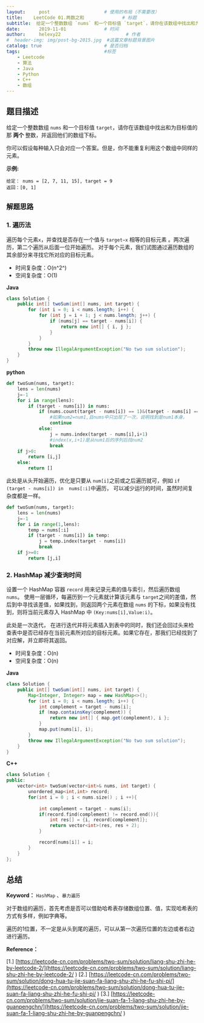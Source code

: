 ```yaml
---
layout:     post   				    # 使用的布局（不需要改）
title:    LeetCode 01.两数之和				# 标题 
subtitle:  给定一个整数数组 `nums` 和一个目标值 `target`，请你在该数组中找出和为目标值的那 **两个** 整数，并返回他们的数组下标。  #副标题
date:       2019-11-01				# 时间
author:     helexy22 						# 作者
#  header-img: img/post-bg-2015.jpg  #这篇文章标题背景图片
catalog: true 						# 是否归档
tags:								#标签
    - Leetcode
    - 算法
    - Java
    - Python
    - C++
    - 数组
---
```


## 题目描述

给定一个整数数组 `nums` 和一个目标值 `target`，请你在该数组中找出和为目标值的那 **两个** 整数，并返回他们的数组下标。

你可以假设每种输入只会对应一个答案。但是，你不能重复利用这个数组中同样的元素。

**示例:**

```
给定： nums = [2, 7, 11, 15], target = 9
返回：[0, 1]
```

## `解题思路`

### 1. 遍历法

遍历每个元素`x`，并查找是否存在一个值与 `target−x` 相等的目标元素 。两次遍历，第二个遍历从后面一位开始遍历。 对于每个元素，我们试图通过遍历数组的其余部分来寻找它所对应的目标元素。 

-  时间复杂度：O(n^2^)
-  空间复杂度：O(1)

**Java** 

```java
class Solution {
    public int[] twoSum(int[] nums, int target) {
        for (int i = 0; i < nums.length; i++) {
            for (int j = i + 1; j < nums.length; j++) {
                if (nums[j] == target - nums[i]) {
                    return new int[] { i, j };
                }
            }
        }
        throw new IllegalArgumentException("No two sum solution");
    }
}
```

**python**

```python
def twoSum(nums, target):
    lens = len(nums)
    j=-1
    for i in range(lens):
        if (target - nums[i]) in nums: 
            if (nums.count(target - nums[i]) == 1)&(target - nums[i] == nums[i]):
                #如果num2=num1,且nums中只出现了一次，说明找到是num1本身。
                continue
            else:
                j = nums.index(target - nums[i],i+1) 
                #index(x,i+1)是从num1后的序列后找num2                
                break
    if j>0:
        return [i,j]
    else:
        return []
```

此处是从头开始遍历，优化是只要从 `num[i]`之前或之后遍历就可，例如 `if (target - nums[i]) in  nums[:i]`中遍历， 可以减少运行的时间，虽然时间复杂度都是一样。

```python
def twoSum(nums, target):
    lens = len(nums)
    j=-1
    for i in range(1,lens):
        temp = nums[:i]
        if (target - nums[i]) in temp:
            j = temp.index(target - nums[i])
            break
    if j>=0:
        return [j,i]
```

### 2. HashMap 减少查询时间

设置一个  HashMap  容器 `record` 用来记录元素的值与索引，然后遍历数组 `nums`。 使用一层循环，每遍历到一个元素就计算该元素与 `target`之间的差值，然后到中寻找该差值，如果找到，则返回两个元素在数组 `nums` 的下标，如果没有找到，则将当前元素存入 HashMap 中 `(Key:nums[i],Value:i)`。

此处是一次迭代， 在进行迭代并将元素插入到表中的同时，我们还会回过头来检查表中是否已经存在当前元素所对应的目标元素。如果它存在，那我们已经找到了对应解，并立即将其返回。 

- 时间复杂度：O(n)
- 空间复杂度：O(n)

**Java**

```Java
class Solution {
    public int[] twoSum(int[] nums, int target) {
        Map<Integer, Integer> map = new HashMap<>();
        for (int i = 0; i < nums.length; i++) {
            int complement = target - nums[i];
            if (map.containsKey(complement)) {
                return new int[] { map.get(complement), i };
            }
            map.put(nums[i], i);
        }
        throw new IllegalArgumentException("No two sum solution");
    }
}
```

**C++**

```c++
class Solution {
public:
    vector<int> twoSum(vector<int>& nums, int target) {
        unordered_map<int,int> record;
        for(int i = 0 ; i < nums.size() ; i ++){
       
            int complement = target - nums[i];
            if(record.find(complement) != record.end()){
                int res[] = {i, record[complement]};
                return vector<int>(res, res + 2);
            }

            record[nums[i]] = i;
        }
    }
};
```

## 总结

**Keyword：** `HashMap` 、`暴力遍历`

对于数组的遍历，首先考虑是否可以借助哈希表存储数组位置、值，实现哈希表的方式有多样，例如字典等。

遍历的1位置，不一定是从头到尾的遍历，可以从第一次遍历位置的左边或者右边进行遍历。

**Reference：**

[1.] [https://leetcode-cn.com/problems/two-sum/solution/liang-shu-zhi-he-by-leetcode-2/](https://leetcode-cn.com/problems/two-sum/solution/liang-shu-zhi-he-by-leetcode-2/ ) 
[2.] [https://leetcode-cn.com/problems/two-sum/solution/dong-hua-tu-jie-suan-fa-liang-shu-zhi-he-fu-shi-pi/](https://leetcode-cn.com/problems/two-sum/solution/dong-hua-tu-jie-suan-fa-liang-shu-zhi-he-fu-shi-pi/ ) 
[3.] [https://leetcode-cn.com/problems/two-sum/solution/jie-suan-fa-1-liang-shu-zhi-he-by-guanpengchn/](https://leetcode-cn.com/problems/two-sum/solution/jie-suan-fa-1-liang-shu-zhi-he-by-guanpengchn/ ) 